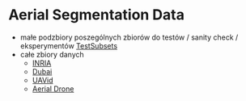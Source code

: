 # Aerial Segmentation Data

* małe podzbiory poszególnych zbiorów do testów / sanity check / eksperymentów [TestSubsets](./TestSubsets)
* całe zbiory danych
    * [INRIA](./INRIAAerialImageLabellingDataset/)
    * [Dubai](./DubaiSemanticSegmentationDataset/)
    * [UAVid](./UAVidSemanticSegmentationDataset/)
    * [Aerial Drone](./AerialDroneSemanticSegmentationDataset/)
    
 
